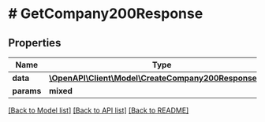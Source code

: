 # # GetCompany200Response

## Properties

Name | Type | Description | Notes
------------ | ------------- | ------------- | -------------
**data** | [**\OpenAPI\Client\Model\CreateCompany200ResponseData**](CreateCompany200ResponseData.md) |  | [optional]
**params** | **mixed** |  | [optional]

[[Back to Model list]](../../README.md#models) [[Back to API list]](../../README.md#endpoints) [[Back to README]](../../README.md)
